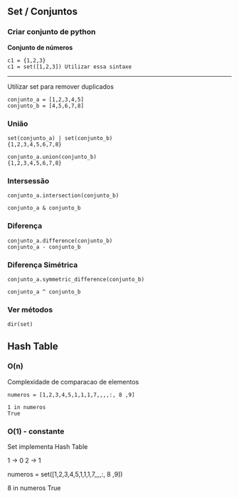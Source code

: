 ## Set / Conjuntos

### Criar conjunto de python


**Conjunto de números** 

```
c1 = {1,2,3} 
c1 = set([1,2,3]) Utilizar essa sintaxe
```
* * *
Utilizar set para remover duplicados

```
conjunto_a = [1,2,3,4,5]
conjunto_b = [4,5,6,7,8]
```

### União

```
set(conjunto_a) | set(conjunto_b)
{1,2,3,4,5,6,7,8}
```

```
conjunto_a.union(conjunto_b)
{1,2,3,4,5,6,7,8}
```

### Intersessão 

```
conjunto_a.intersection(conjunto_b)

conjunto_a & conjunto_b
```

### Diferença

```
conjunto_a.difference(conjunto_b)
conjunto_a - conjunto_b
```

### Diferença Simétrica

```
conjunto_a.symmetric_difference(conjunto_b)

conjunto_a ^ conjunto_b
``` 


### Ver métodos

`dir(set)`

## Hash Table

### O(n)

Complexidade de comparacao de elementos

```
numeros = [1,2,3,4,5,1,1,1,7,,,,:, 8 ,9]

1 in numeros
True
```

### O(1) - constante 

Set implementa Hash Table

1 -> 0
2 -> 1 

 numeros = set([1,2,3,4,5,1,1,1,7,,,,:, 8 ,9])
 
 8 in numeros
 True
 


